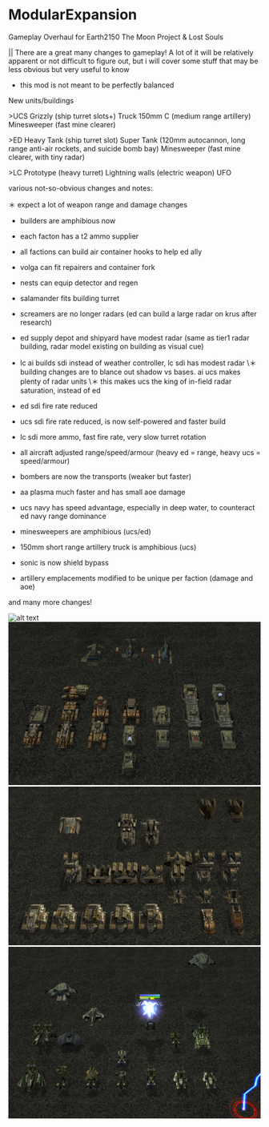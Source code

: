 # ModularExpansion
Gameplay Overhaul for Earth2150 The Moon Project & Lost Souls


|| There are a great many changes to gameplay!
A lot of it will be relatively apparent or not difficult to figure out, but i will cover some stuff that may be less obvious but very useful to know
* this mod is not meant to be perfectly balanced


New units/buildings

\>UCS
Grizzly (ship turret slots+)
Truck 150mm C (medium range artillery)
Minesweeper (fast mine clearer)

\>ED
Heavy Tank (ship turret slot)
Super Tank (120mm autocannon, long range anti-air rockets, and suicide bomb bay)
Minesweeper (fast mine clearer, with tiny radar)

\>LC
Prototype (heavy turret)
Lightning walls (electric weapon)
UFO


various not-so-obvious changes and notes:

＊ expect a lot of weapon range and damage changes

- builders are amphibious now
- each facton has a t2 ammo supplier
- all factions can build air container hooks to help ed ally
- volga can fit repairers and container fork
- nests can equip detector and regen
- salamander fits building turret

- screamers are no longer radars (ed can build a large radar on krus after research)
- ed supply depot and shipyard have modest radar (same as tier1 radar building, radar model existing on building as visual cue)
- lc ai builds sdi instead of weather controller, lc sdi has modest radar
\＊ building changes are to blance out shadow vs bases.  ai ucs makes plenty of radar units
\＊ this makes ucs the king of in-field radar saturation, instead of ed

- ed sdi fire rate reduced
- ucs sdi fire rate reduced, is now self-powered and faster build
- lc sdi more ammo, fast fire rate, very slow turret rotation

- all aircraft adjusted range/speed/armour (heavy ed = range, heavy ucs = speed/armour)
- bombers are now the transports (weaker but faster)

- aa plasma much faster and has small aoe damage

- ucs navy has speed advantage, especially in deep water, to counteract ed navy range dominance

- minesweepers are amphibious (ucs/ed)
- 150mm short range artillery truck is amphibious (ucs)

- sonic is now shield bypass

- artillery emplacements modified to be unique per faction (damage and aoe)


and many more changes!


![alt text](https://github.com/GenesisAria/Eart2150-ModularExpansion/blob/main/screenshots/01%20main%20menu.png "Main Menu")
![alt text](https://github.com/GenesisAria/Eart2150-ModularExpansion/blob/main/screenshots/02%20ED%20units.png "Main Menu")
![alt text](https://github.com/GenesisAria/Eart2150-ModularExpansion/blob/main/screenshots/03%20UCS%20units.png "Main Menu")
![alt text](https://github.com/GenesisAria/Eart2150-ModularExpansion/blob/main/screenshots/04%20LC%20units.png "Main Menu")
